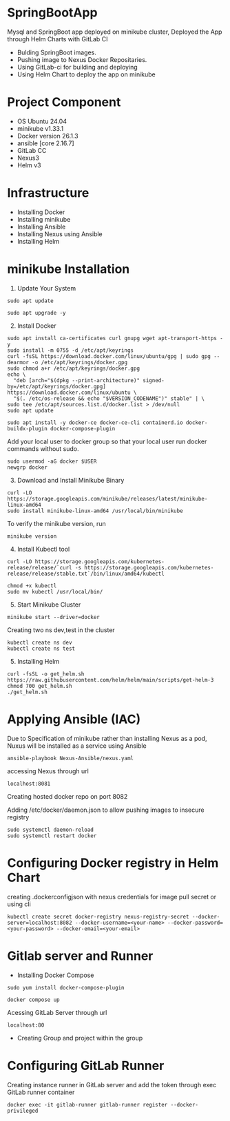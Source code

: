# SpringBootApp

Mysql and SpringBoot app deployed on minikube cluster, 
Deployed the App through Helm Charts with GitLab CI
- Bulding SpringBoot images.
- Pushing image to Nexus Docker Repositaries. 
- Using GitLab-ci for building and deploying
- Using Helm Chart to deploy the app on minikube

# Project Component

- OS Ubuntu 24.04
- minikube v1.33.1
- Docker version 26.1.3
- ansible [core 2.16.7]
- GitLab CC
- Nexus3
- Helm v3

# Infrastructure

- Installing Docker
- Installing minikube
- Installing Ansible
- Installing Nexus using Ansible
- Installing Helm

# minikube Installation


1) Update Your System

```
sudo apt update
```

```
sudo apt upgrade -y
```
2) Install Docker

```
sudo apt install ca-certificates curl gnupg wget apt-transport-https -y
sudo install -m 0755 -d /etc/apt/keyrings
curl -fsSL https://download.docker.com/linux/ubuntu/gpg | sudo gpg --dearmor -o /etc/apt/keyrings/docker.gpg
sudo chmod a+r /etc/apt/keyrings/docker.gpg
echo \
  "deb [arch="$(dpkg --print-architecture)" signed-by=/etc/apt/keyrings/docker.gpg] https://download.docker.com/linux/ubuntu \
  "$(. /etc/os-release && echo "$VERSION_CODENAME")" stable" | \
sudo tee /etc/apt/sources.list.d/docker.list > /dev/null
sudo apt update
```

```
sudo apt install -y docker-ce docker-ce-cli containerd.io docker-buildx-plugin docker-compose-plugin
```
Add your local user to docker group so that your local user run docker commands without sudo.

```
sudo usermod -aG docker $USER
newgrp docker
```
3) Download and Install Minikube Binary

```
curl -LO https://storage.googleapis.com/minikube/releases/latest/minikube-linux-amd64
sudo install minikube-linux-amd64 /usr/local/bin/minikube
```

To verify the minikube version, run

```
minikube version
```

4) Install Kubectl tool


```
curl -LO https://storage.googleapis.com/kubernetes-release/release/`curl -s https://storage.googleapis.com/kubernetes-release/release/stable.txt`/bin/linux/amd64/kubectl
```
```
chmod +x kubectl
sudo mv kubectl /usr/local/bin/
```

5) Start Minikube Cluster

```
minikube start --driver=docker
```
Creating two ns dev,test in the cluster

```
kubectl create ns dev
kubectl create ns test
```
5) Installing Helm

```
curl -fsSL -o get_helm.sh https://raw.githubusercontent.com/helm/helm/main/scripts/get-helm-3
chmod 700 get_helm.sh
./get_helm.sh
```


# Applying Ansible (IAC)

Due to Specification of minikube rather than installing Nexus as a pod, Nuxus will be installed as a service using Ansible

```
ansible-playbook Nexus-Ansible/nexus.yaml
```
accessing Nexus through url

```
localhost:8081
```

Creating hosted docker repo on port 8082

Adding /etc/docker/daemon.json to allow pushing images to insecure registry

```
sudo systemctl daemon-reload
sudo systemctl restart docker
```

# Configuring Docker registry in Helm Chart

creating .dockerconfigjson with nexus credentials for image pull secret or using cli

```
kubectl create secret docker-registry nexus-registry-secret --docker-server=localhost:8082 --docker-username=<your-name> --docker-password=<your-password> --docker-email=<your-email>
```

# Gitlab server and Runner

- Installing Docker Compose

```
sudo yum install docker-compose-plugin
```

```
docker compose up
```
Acessing GitLab Server through url

```
localhost:80
```
- Creating Group and project within the group

# Configuring GitLab Runner

Creating instance runner in GitLab server and add the token through exec  GitLab runner container

```  
docker exec -it gitlab-runner gitlab-runner register --docker-privileged
```
